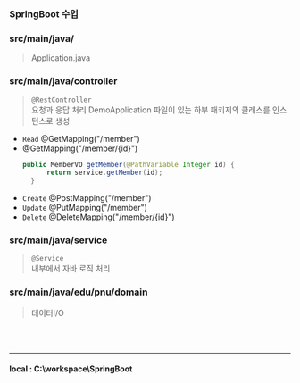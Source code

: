 ### SpringBoot 수업

### src/main/java/
> Application.java

### src/main/java/controller
> `@RestController` <br>
> 요청과 응답 처리
> DemoApplication 파일이 있는 하부 패키지의 클래스를 인스턴스로 생성
  + `Read` @GetMapping("/member") 
  + @GetMapping("/member/{id}")
    ```java
    public MemberVO getMember(@PathVariable Integer id) {
		  return service.getMember(id);
	  }
    ```
  + `Create` @PostMapping("/member")
  + `Update` @PutMapping("/member")
  + `Delete` @DeleteMapping("/member/{id}")
  
### src/main/java/service
> `@Service` <br>
> 내부에서 자바 로직 처리

### src/main/java/edu/pnu/domain
> 데이터I/O

<br><br>
<hr>

#### local : C:\workspace\SpringBoot
